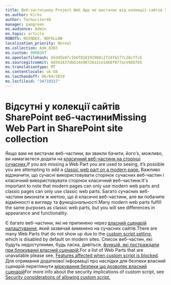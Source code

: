 ```yaml
---
title: Веб-застосунку Project Web App не вистачає від колекції сайтів SharePoint
ms.author: kirks
author: Techwriter40
manager: pamgreen
ms.audience: Admin
ms.topic: article
ROBOTS: NOINDEX, NOFOLLOW
localization_priority: Normal
ms.collection: Adm_O365
ms.custom: 9000207
ms.openlocfilehash: b5dd5b87c1b6f818191908c2724f6177c28cffcb
ms.sourcegitcommit: 6d341637dbb14e90726a1ce1d68f077ace9bb765
ms.translationtype: MT
ms.contentlocale: uk-UA
ms.lasthandoff: 06/04/2019
ms.locfileid: "34719327"
---
```

# <a name="missing-web-part-in-sharepoint-site-collection"></a><span data-ttu-id="68465-102">Відсутні у колекції сайтів SharePoint веб-частини</span><span class="sxs-lookup"><span data-stu-id="68465-102">Missing Web Part in SharePoint site collection</span></span>

<p><span data-ttu-id="68465-103">Якщо вам не вистачає веб-частини, ви звикли бачити, його&rsquo;s, можливо, ви намагаєтеся додати на <a href="https://support.office.com/en-us/article/classic-and-modern-web-part-experiences-3fdae6c3-8fc1-49ab-8708-8c104b882e64">класичний веб-частини на сторінці сучасних.</a></span><span class="sxs-lookup"><span data-stu-id="68465-103">If you are missing a Web Part you are used to seeing, it&rsquo;s possible you are attempting to add a <a href="https://support.office.com/en-us/article/classic-and-modern-web-part-experiences-3fdae6c3-8fc1-49ab-8708-8c104b882e64">classic web part on a modern page.</a></span></span> <span data-ttu-id="68465-104">Важливо відзначити, що сучасні використовувати сторінок сучасних веб-частин і класичний використовувати сторінок класичний веб-частини.</span><span class="sxs-lookup"><span data-stu-id="68465-104">It's important to note that modern pages can only use modern web parts and classic pages can only use classic web parts.</span></span> <span data-ttu-id="68465-105">Багато сучасних веб-частини виконати ж метою, що й класичні веб-частини, але ви побачите відмінності в вигляду та функціональності.</span><span class="sxs-lookup"><span data-stu-id="68465-105">Many modern web parts fulfill the same purposes as classic web parts, but you will see differences in appearance and functionality.</span></span></p> <p><span data-ttu-id="68465-106">Є багато веб-частини, які не припинено через <a href="https://docs.microsoft.com/en-us/sharepoint/allow-or-prevent-custom-script">власний сценарій налаштування</a>, який зазвичай вимкнено на сучасних сайтів.</span><span class="sxs-lookup"><span data-stu-id="68465-106">There are many Web Parts that do not show up due to the <a href="https://docs.microsoft.com/en-us/sharepoint/allow-or-prevent-custom-script">custom script setting</a>, which is disabled by default on modern sites.</span></span> <span data-ttu-id="68465-107">Список веб-частин, які будуть недоступними, будь ласка, дивіться, <a href="https://docs.microsoft.com/en-us/sharepoint/allow-or-prevent-custom-script#features-affected-when-custom-script-is-blocked">функцій, які постраждали при блокуванні власний сценарій</a>.</span><span class="sxs-lookup"><span data-stu-id="68465-107">For a list of Web Parts that are unavailable please see, <a href="https://docs.microsoft.com/en-us/sharepoint/allow-or-prevent-custom-script#features-affected-when-custom-script-is-blocked">Features affected when custom script is blocked</a>.</span></span> <span data-ttu-id="68465-108">Для отримання додаткової інформації про наслідки для безпеки власний сценарій переглянути <a href="https://docs.microsoft.com/en-us/sharepoint/security-considerations-of-allowing-custom-script">міркування безпеки що дозволяє власний сценарій</a></span><span class="sxs-lookup"><span data-stu-id="68465-108">For more info about the security implications of custom script, see <a href="https://docs.microsoft.com/en-us/sharepoint/security-considerations-of-allowing-custom-script">Security considerations of allowing custom script.</a></span></span></p>
